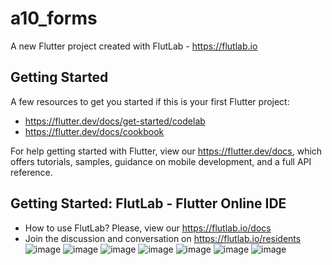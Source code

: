# a10_forms

A new Flutter project created with FlutLab - https://flutlab.io

## Getting Started

A few resources to get you started if this is your first Flutter project:

- https://flutter.dev/docs/get-started/codelab
- https://flutter.dev/docs/cookbook

For help getting started with Flutter, view our
https://flutter.dev/docs, which offers tutorials,
samples, guidance on mobile development, and a full API reference.

## Getting Started: FlutLab - Flutter Online IDE

- How to use FlutLab? Please, view our https://flutlab.io/docs
- Join the discussion and conversation on https://flutlab.io/residents
![image](https://github.com/CampaG128/act10_1175_drawer/assets/143743923/0d5d3cd5-ece6-42c4-b84e-9de48b10e286)
![image](https://github.com/CampaG128/act10_1175_drawer/assets/143743923/de961df2-f4a8-4f0d-b1b2-dbe7cf5acde8)
![image](https://github.com/CampaG128/act10_1175_drawer/assets/143743923/1816b94c-c562-4071-8a98-11126c36a718)
![image](https://github.com/CampaG128/act10_1175_drawer/assets/143743923/12b9ae8d-fb66-4392-a8e6-402ddf8e55ea)
![image](https://github.com/CampaG128/act10_1175_drawer/assets/143743923/32876b79-a36d-41fe-a465-58b3d87bba5c)
![image](https://github.com/CampaG128/act10_1175_drawer/assets/143743923/0d1b3913-7991-4ecf-9e59-3feda035945b)
![image](https://github.com/CampaG128/act10_1175_drawer/assets/143743923/dc54d424-dd64-4a8b-894e-0f67919d00a6)
